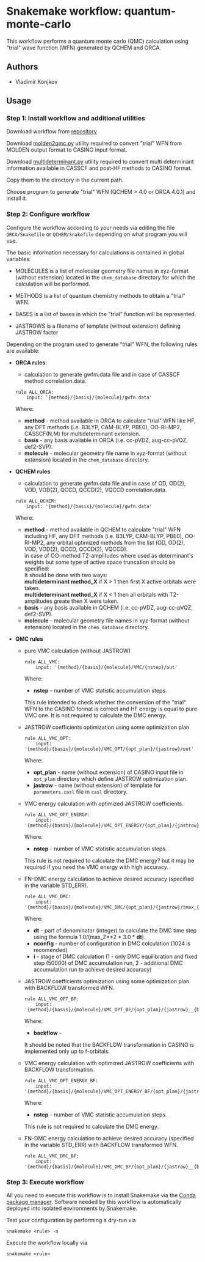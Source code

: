 # Snakemake workflow: quantum-monte-carlo
This workflow performs a quantum monte carlo (QMC) calculation using "trial" wave function (WFN)
generated by QCHEM and ORCA.

## Authors

* Vladimir Konjkov

## Usage

### Step 1: Install workflow and additional utilities

Download workflow from [repository](https://github.com/Konjkov/snakerules)

Download [molden2qmc.py](https://github.com/Konjkov/molden2qmc) utility required to convert "trial" WFN from MOLDEN output format to CASINO input format.

Download [multideterminant.py](https://github.com/Konjkov/molden2qmc) utility required to convert multi determinant information available in CASSCF and post-HF methods to CASINO format.

Copy them to the directory in the current path.

Choose program to generate "trial" WFN (QCHEM > 4.0 or ORCA 4.0.1) and install it.


### Step 2: Configure workflow

Configure the workflow according to your needs via editing the file `ORCA/Snakefile` or `QCHEM/Snakefile` depending on what program you will use.

The basic information necessary for calculations is contained in global variables:

* MOLECULES is a list of molecular geometry file names in xyz-format (without extension) located in the `chem_database` directory for which the calculation will be performed.

* METHODS is a list of quantum chemistry methods to obtain a "trial" WFN.

* BASES is a list of bases in which the "trial" function will be represented.

* JASTROWS is a filename of template (without extension) defining JASTROW factor

Depending on the program used to generate "trial" WFN, the following rules are available:

* __ORCA rules__:  
    * calculation to generate gwfm.data file and in case of CASSCF method correlation.data.  
    ```
    rule ALL_ORCA:
        input: '{method}/{basis}/{molecule}/gwfn.data'
    ```
    Where:
    * __method__ - method available in ORCA to calculate "trial" WFN like HF, any DFT methods (i.e. B3LYP, CAM-BLYP, PBE0), OO-RI-MP2, CASSCF(N,M) for multideterminant extension.
    * __basis__ - any basis available in ORCA (i.e. cc-pVDZ, aug-cc-pVQZ, def2-SVP).
    * __molecule__ - molecular geometry file name in xyz-format (without extension) located in the `chem_database` directory.

* __QCHEM rules__
    * calculation to generate gwfm.data file and in case of OD, OD(2), VOD, VOD(2), QCCD, QCCD(2), VQCCD correlation.data.
    ```
    rule ALL_QCHEM:
        input: '{method}/{basis}/{molecule}/gwfn.data'
    ```
    Where:
    * __method__ - method available in QCHEM to calculate "trial" WFN including HF, any DFT methods (i.e. B3LYP, CAM-BLYP, PBE0), OO-RI-MP2, any orbital optimized methods from the list (OD, OD(2), VOD, VOD(2), QCCD, QCCD(2), VQCCD).  
    in case of OO-method T2-amplitudes where used as determinant's weights but some type of active space truncation should be specified:  
    It should be done with two ways:  
    __multideterminant method_X__ if X > 1 then first X active orbitals were taken.  
    __multideterminant method_X__ if X < 1 then all orbitals with T2-amplitudes greate then X were taken.  
    * __basis__ - any basis available in QCHEM (i.e. cc-pVDZ, aug-cc-pVQZ, def2-SVP).
    * __molecule__ - molecular geometry file names in xyz-format (without extension) located in the `chem_database` directory.

* __QMC rules__
    * pure VMC calculation (without JASTROW)  
        ```
        rule ALL_VMC:
            input: '{method}/{basis}/{molecule}/VMC/{nstep}/out'
        ```
        Where:
        * __nstep__ - number of VMC statistic accumulation steps.

        This rule intended to check whether the conversion of the "trial" WFN to the CASINO format is correct and HF energy is equal to pure VMC one.
        It is not required to calculate the DMC energy.
    * JASTROW coefficients optimization using some optimization plan  
        ```
        rule ALL_VMC_OPT:
            input: '{method}/{basis}/{molecule}/VMC_OPT/{opt_plan}/{jastrow}/out'
        ```
        Where:
        * __opt_plan__ - name (without extension) of CASINO input file in `opt_plan` directory which define JASTROW optimization plan.
        * __jastrow__ - name (without extension) of template for `parameters.casl` file in `casl` directory.
    * VMC energy calculation with optimized JASTROW coefficients.  
        ```
        rule ALL_VMC_OPT_ENERGY:
            input: '{method}/{basis}/{molecule}/VMC_OPT_ENERGY/{opt_plan}/{jastrow}/{nstep}/out'
        ```
        Where:
        * __nstep__ - number of VMC statistic accumulation steps.

        This rule is not required to calculate the DMC energy? but it may be required if you need the VMC energy with high accuracy.  
    * FN-DMC energy calculation to achieve desired accuracy (specified in the variable STD_ERR).  
        ```
        rule ALL_VMC_DMC:
            input: '{method}/{basis}/{molecule}/VMC_DMC/{opt_plan}/{jastrow}/tmax_{dt}_{nconfig}_{i}/out' 
        ```
        Where:
        * __dt__ - part of denominator (integer) to calculate the DMC time step using the formula 1.0/(max_Z**2 * 3.0 * __dt__).
        * __nconfig__ - number of configuration in DMC colculation (1024 is recomended)
        * __i__ - stage of DMC calculation (1 - only DMC equilibration and fixed step (50000) of DMC accumulation run, 2 - additional DMC accumulation run to achieve desired accuracy)
    * JASTROW coefficients optimization using some optimization plan with BACKFLOW transformed WFN.
        ```
        rule ALL_VMC_OPT_BF:
            input: '{method}/{basis}/{molecule}/VMC_OPT_BF/{opt_plan}/{jastrow}__{backflow}/out'
        ```
        Where:
        * __backflow__ -

        It should be noted that the BACKFLOW transformation in CASINO is implemented only up to f-orbitals.  
    * VMC energy calculation with optimized JASTROW coefficients with BACKFLOW transformation.
        ```
        rule ALL_VMC_OPT_ENERGY_BF:
            input: '{method}/{basis}/{molecule}/VMC_OPT_ENERGY_BF/{opt_plan}/{jastrow}__{backflow}/{nstep}/out'
        ```
        Where:
        * __nstep__ - number of VMC statistic accumulation steps.

        This rule is not required to calculate the DMC energy.  
    * FN-DMC energy calculation to achieve desired accuracy (specified in the variable STD_ERR) with BACKFLOW transformed WFN.
        ```
        rule ALL_VMC_DMC_BF:
            input: '{method}/{basis}/{molecule}/VMC_DMC_BF/{opt_plan}/{jastrow}__{backflow}/tmax_{dt}_{nconfig}_{i}/out'
        ```

### Step 3: Execute workflow

All you need to execute this workflow is to install Snakemake via the [Conda package manager](http://snakemake.readthedocs.io/en/stable/getting_started/installation.html#installation-via-conda). Software needed by this workflow is automatically deployed into isolated environments by Snakemake.

Test your configuration by performing a dry-run via

    snakemake <rule> -n

Execute the workflow locally via

    snakemake <rule>
